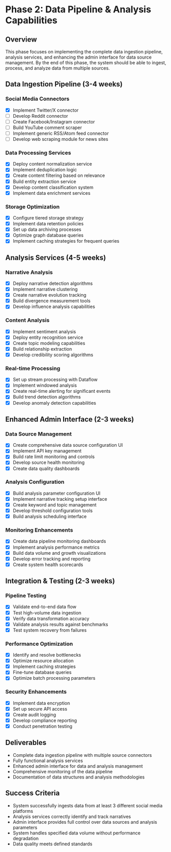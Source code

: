 # Phase 2: Data Pipeline & Analysis Capabilities

## Overview
This phase focuses on implementing the complete data ingestion pipeline, analysis services, and enhancing the admin interface for data source management. By the end of this phase, the system should be able to ingest, process, and analyze data from multiple sources.

## Data Ingestion Pipeline (3-4 weeks)

### Social Media Connectors
- [x] Implement Twitter/X connector
- [ ] Develop Reddit connector
- [ ] Create Facebook/Instagram connector
- [ ] Build YouTube comment scraper
- [ ] Implement generic RSS/Atom feed connector
- [ ] Develop web scraping module for news sites

### Data Processing Services
- [x] Deploy content normalization service
- [x] Implement deduplication logic
- [x] Create content filtering based on relevance
- [x] Build entity extraction service
- [x] Develop content classification system
- [x] Implement data enrichment services

### Storage Optimization
- [x] Configure tiered storage strategy
- [x] Implement data retention policies
- [x] Set up data archiving processes
- [x] Optimize graph database queries
- [x] Implement caching strategies for frequent queries

## Analysis Services (4-5 weeks)

### Narrative Analysis
- [x] Deploy narrative detection algorithms
- [x] Implement narrative clustering
- [x] Create narrative evolution tracking
- [x] Build divergence measurement tools
- [x] Develop influence analysis capabilities

### Content Analysis
- [x] Implement sentiment analysis
- [x] Deploy entity recognition service
- [x] Create topic modeling capabilities
- [x] Build relationship extraction
- [x] Develop credibility scoring algorithms

### Real-time Processing
- [x] Set up stream processing with Dataflow
- [x] Implement windowed analysis
- [x] Create real-time alerting for significant events
- [x] Build trend detection algorithms
- [x] Develop anomaly detection capabilities

## Enhanced Admin Interface (2-3 weeks)

### Data Source Management
- [x] Create comprehensive data source configuration UI
- [x] Implement API key management
- [x] Build rate limit monitoring and controls
- [x] Develop source health monitoring
- [x] Create data quality dashboards

### Analysis Configuration
- [x] Build analysis parameter configuration UI
- [x] Implement narrative tracking setup interface
- [x] Create keyword and topic management
- [x] Develop threshold configuration tools
- [x] Build analysis scheduling interface

### Monitoring Enhancements
- [x] Create data pipeline monitoring dashboards
- [x] Implement analysis performance metrics
- [x] Build data volume and growth visualizations
- [x] Develop error tracking and reporting
- [x] Create system health scorecards

## Integration & Testing (2-3 weeks)

### Pipeline Testing
- [x] Validate end-to-end data flow
- [x] Test high-volume data ingestion
- [x] Verify data transformation accuracy
- [x] Validate analysis results against benchmarks
- [x] Test system recovery from failures

### Performance Optimization
- [x] Identify and resolve bottlenecks
- [x] Optimize resource allocation
- [x] Implement caching strategies
- [x] Fine-tune database queries
- [x] Optimize batch processing parameters

### Security Enhancements
- [x] Implement data encryption
- [x] Set up secure API access
- [x] Create audit logging
- [x] Develop compliance reporting
- [x] Conduct penetration testing

## Deliverables
- Complete data ingestion pipeline with multiple source connectors
- Fully functional analysis services
- Enhanced admin interface for data and analysis management
- Comprehensive monitoring of the data pipeline
- Documentation of data structures and analysis methodologies

## Success Criteria
- System successfully ingests data from at least 3 different social media platforms
- Analysis services correctly identify and track narratives
- Admin interface provides full control over data sources and analysis parameters
- System handles specified data volume without performance degradation
- Data quality meets defined standards 